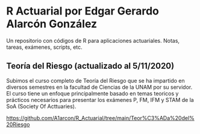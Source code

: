 # R Actuarial por Edgar Gerardo Alarcón González
Un repositorio con códigos de R para aplicaciones actuariales. Notas, tareas, exámenes, scripts, etc.

## Teoría del Riesgo (actualizado al 5/11/2020)
Subimos el curso completo de Teoría del Riesgo que se ha impartido en diversos semestres en la facultad de Ciencias de la UNAM por su servidor. El curso tiene un enfoque principalmente basado en temas teoricos y prácticos necesarios para presentar los exámenes P, FM, IFM y STAM de la SoA (Society Of Acttuaries).

https://github.com/A1arcon/R_Actuarial/tree/main/Teor%C3%ADa%20del%20Riesgo
